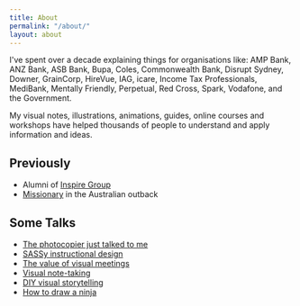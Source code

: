 ```yaml
---
title: About
permalink: "/about/"
layout: about
---
```


  <i class="em em-brain"></i> I've spent over a decade explaining things for organisations like: AMP Bank, ANZ Bank, ASB Bank, Bupa, Coles, Commonwealth Bank, Disrupt Sydney, Downer, GrainCorp, HireVue, IAG, icare, Income Tax Professionals, MediBank, Mentally Friendly, Perpetual, Red Cross, Spark, Vodafone, and the Government.

  My visual notes, illustrations, animations, guides, online courses and workshops have helped thousands of people to understand and apply information and ideas.

## Previously
<ul>
  <li>Alumni of <a href="http://inspiregroup.com.au">Inspire Group</a></li>
  <li><a href="https://www.facebook.com/photo.php?fbid=430976848499&set=a.405379188499.185174.543723499&type=3&theater">Missionary</a> in the Australian outback</li>
</ul>

## Some Talks
<ul>
<li><a href="https://speakerdeck.com/blairrorani/the-photocopier-just-talked-to-me" target="_blank">The photocopier just talked to me</a></li>
  <li><a href="https://speakerdeck.com/blairrorani/sassy-instructional-design" target="_blank">SASSy instructional design</a></li>
  <li><a href="https://speakerdeck.com/blairrorani/the-value-of-visual-meetings" target="_blank">The value of visual meetings</a></li>
  <li><a href="https://speakerdeck.com/blairrorani/visual-note-taking-at-aitd-2015" target="_blank">Visual note-taking</a></li>
  <li><a href="https://speakerdeck.com/blairrorani/diy-visual-storytelling" target="_blank">DIY visual storytelling</a></li>
  <li><a href="https://speakerdeck.com/blairrorani/how-to-draw-a-ninja" target="_blank">How to draw a ninja</a></li>
</ul>
